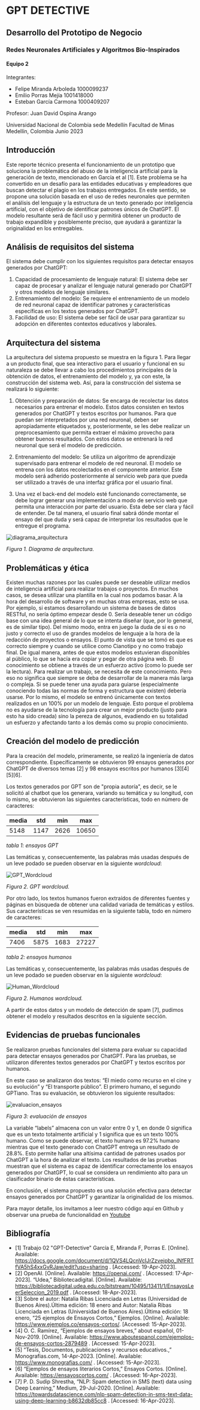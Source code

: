 # GPT DETECTIVE
## Desarrollo del Prototipo de Negocio
### Redes Neuronales Artificiales y Algoritmos Bio-Inspirados

#### Equipo 2

Integrantes:
- Felipe Miranda Arboleda 1000099237
- Emilio Porras Mejía 1001418000
- Esteban García Carmona 1000409207

Profesor:
Juan David Ospina Arango

Universidad Nacional de Colombia sede Medellín
Facultad de Minas
Medellín, Colombia
Junio 2023

## Introducción

Este reporte técnico presenta el funcionamiento de un prototipo que soluciona la problemática del abuso de la inteligencia artificial para la generación de texto, mencionado en García et al [1]. Este problema se ha convertido en un desafío para las entidades educativas y empleadores que buscan detectar el plagio en los trabajos entregados. En este sentido, se propone una solución basada en el uso de redes neuronales que permiten el análisis del lenguaje y la estructura de un texto generado por inteligencia artificial, con el objetivo de identificar patrones únicos de ChatGPT. El modelo resultante será de fácil uso y permitirá obtener un producto de trabajo expandible y posiblemente preciso, que ayudará a garantizar la originalidad en los entregables.

## Análisis de requisitos del sistema

El sistema debe cumplir con los siguientes requisitos para detectar ensayos generados por ChatGPT:

1. Capacidad de procesamiento de lenguaje natural: El sistema debe ser capaz de procesar y analizar el lenguaje natural generado por ChatGPT y otros modelos de lenguaje similares.
2. Entrenamiento del modelo: Se requiere el entrenamiento de un modelo de red neuronal capaz de identificar patrones y características específicas en los textos generados por ChatGPT.
3. Facilidad de uso: El sistema debe ser fácil de usar para garantizar su adopción en diferentes contextos educativos y laborales.

## Arquitectura del sistema

La arquitectura del sistema propuesto se muestra en la figura 1. Para llegar a un producto final, que sea interactivo para el usuario y funcional en su naturaleza se debe llevar a cabo los procedimientos principales de la obtención de datos, el entrenamiento del modelo y, ya con este, la construcción del sistema web. Así, para la construcción del sistema se realizará lo siguiente:

1. Obtención y preparación de datos: Se encarga de recolectar los datos necesarios para entrenar el modelo. Estos datos consisten en textos generados por ChatGPT y textos escritos por humanos. Para que puedan ser interpretados por una red neuronal, deben ser apropiadamente etiquetados y, posteriormente, se les debe realizar un preprocesamiento que permita extraer el máximo provecho para obtener buenos resultados. Con estos datos se entrenará la red neuronal que será el modelo de predicción.

2. Entrenamiento del modelo: Se utiliza un algoritmo de aprendizaje supervisado para entrenar el modelo de red neuronal. El modelo se entrena con los datos recolectados en el componente anterior. Este modelo será adherido posteriormente al servicio web para que pueda ser utilizado a través de una interfaz gráfica por el usuario final. 


3. Una vez el back-end del modelo esté funcionando correctamente, se debe lograr generar una implementación a modo de servicio web que permita una interacción por parte del usuario. Esta debe ser clara y fácil de entender. De tal manera, el usuario final sabrá dónde montar el ensayo del que duda y será capaz de interpretar los resultados que le entregue el programa. 

<img src="imagenes/diagrama_arquitectura.png" alt="diagrama_arquitectura" title="diagrama_arquitectura">

_Figura 1. Diagrama de arquitectura._

## Problemáticas y ética

Existen muchas razones por las cuales puede ser deseable utilizar medios de inteligencia artificial para realizar trabajos o proyectos. En muchos casos, se desea utilizar una plantilla en la cual nos podamos basar. A la hora del desarrollo de software y en muchas otras empresas, esto se usa. Por ejemplo, si estamos desarrollando un sistema de bases de datos RESTful, no sería óptimo empezar desde 0. Sería deseable tener un código base con una idea general de lo que se intenta diseñar (que, por lo general, es de similar tipo). Del mismo modo, entra en juego la duda de si es o no justo y correcto el uso de grandes modelos de lenguaje a la hora de la redacción de proyectos o ensayos. El punto de vista que se tomó es que es correcto siempre y cuando se utilice como Cianotipo y no como trabajo final. De igual manera, antes de que estos modelos estuvieran disponibles al público, lo que se hacía era copiar y pegar de otra página web. El conocimiento se obtiene a través de un esfuerzo activo (como lo puede ser la lectura). Para realizar un trabajo, se necesita de este conocimiento. Pero eso no significa que siempre se deba de desarrollar de la manera más larga o compleja. Si se puede tener una ayuda para guiarse (especialmente conociendo todas las normas de forma y estructura que existen) debería usarse. Por lo mismo, el modelo se entrenó únicamente con textos realizados en un 100% por un modelo de lenguaje. Esto porque el problema no es ayudarse de la tecnología para crear un mejor producto (justo para esto ha sido creada) sino la pereza de algunos, evadiendo en su totalidad un esfuerzo y afectando tanto a los demás como su propio conocimiento. 

## Creación del modelo de predicción

Para la creación del modelo, primeramente, se realizó la ingeniería de datos correspondiente. Específicamente se obtuvieron 99 ensayos generados por ChatGPT de diversos temas [2] y 98 ensayos escritos por humanos [3][4][5][6]. 

Los textos generados por GPT son de "propia autoría", es decir, se le solicitó al chatbot que los generara, variando su temática y su longitud, con lo mismo, se obtuvieron las siguientes características, todo en número de caracteres:

| media | std |  min |  max |
|---|---|---|---|
|5148|1147|2626|10650|

_tabla 1: ensayos GPT_

Las temáticas y, consecuentemente, las palabras más usadas después de un leve podado se pueden observar en la siguiente _wordcloud_:

<img src="imagenes/GPT_Wordcloud.png" alt="GPT_Wordcloud" title="GPT_Wordcloud">

_Figura 2. GPT wordcloud._


Por otro lado, los textos humanos fueron extraídos de diferentes fuentes y páginas en búsqueda de obtener una calidad variada de temáticas y estilos. Sus características se ven resumidas en la siguiente tabla, todo en número de caracteres:

| media | std |  min |  max |
|---|---|---|---|
|7406|5875|1683|27227|

_tabla 2: ensayos humanos_

Las temáticas y, consecuentemente, las palabras más usadas después de un leve podado se pueden observar en la siguiente _wordcloud_:

<img src="imagenes/Human_Wordcloud.png" alt="Human_Wordcloud" title="Human_Wordcloud">

_Figura 2. Humanos wordcloud._

A partir de estos datos y un modelo de detección de spam [7], pudimos obtener el modelo y resultados descritos en la siguiente sección.

## Evidencias de pruebas funcionales

Se realizaron pruebas funcionales del sistema para evaluar su capacidad para detectar ensayos generados por ChatGPT. Para las pruebas, se utilizaron diferentes textos generados por ChatGPT y textos escritos por humanos.

En este caso se analizaron dos textos: “El miedo como recurso en el cine y su evolución” y “El transporte público”.  El primero humano, el segundo GPTiano. 
Tras su evaluación, se obtuvieron los siguiente resultados:

<img src="imagenes/evaluacion_ensayos.png" alt="evaluacion_ensayos" title="evaluacion_ensayos">

_Figura 3: evaluación de ensayos_

La variable “labels” almacena con un valor entre 0 y 1, en donde 0 significa que es un texto totalmente artificial y 1 significa que es un texto 100% humano. Como se puede observar, el texto humano es 97.2% humano mientras que el texto generado con ChatGPT entrega un resultado de 28.8%. Esto permite hallar una altísima cantidad de patrones usados por ChatGPT a la hora de analizar el texto. 
Los resultados de las pruebas muestran que el sistema es capaz de identificar correctamente los ensayos generados por ChatGPT, lo cual se considera un rendimiento alto para un clasificador binario de éstas características.

En conclusión, el sistema propuesto es una solución efectiva para detectar ensayos generados por ChatGPT y garantizar la originalidad de los mismos.

Para mayor detalle, los invitamos a leer nuestro código aquí en Github 
y observar una prueba de funcionalidad en [Youtube](https://www.youtube.com/watch?v=JUzbXjMJwyI)

## Bibliografía

* [1] Trabajo 02 "GPT-Detective" García E, Miranda F, Porras E. [Online]. Available: https://docs.google.com/document/d/1QVS4LQcnVcIJrZzvejpbo_INfFRTfVA5hS4xxGvRJaw/edit?usp=sharing . [Accessed: 19-Apr-2023]. 
* [2] OpenAI. [Online]. Available: https://openai.com/ . [Accessed: 17-Apr-2023]. 
“Udea,” Bibliotecadigital. [Online]. Available: https://bibliotecadigital.udea.edu.co/bitstream/10495/13411/1/EnsayosLeerSeleccion_2019.pdf . [Accessed: 18-Apr-2023]. 
* [3] Sobre el autor: Natalia Ribas Licenciada en Letras (Universidad de Buenos Aires).Última edición: 18 enero and Autor: Natalia Ribas Licenciada en Letras (Universidad de Buenos Aires).Última edición: 18 enero, “25 ejemplos de Ensayos Cortos,” Ejemplos. [Online]. Available: https://www.ejemplos.co/ensayos-cortos/.  [Accessed: 15-Apr-2023].
* [4] O. C. Ramírez, “Ejemplos de ensayos breves,” about español, 01-Nov-2019. [Online]. Available: https://www.aboutespanol.com/ejemplos-de-ensayos-cortos-2879489 . [Accessed: 15-Apr-2023]. 
* [5] “Tesis, Documentos, publicaciones y recursos educativos.,” Monografias.com, 14-Apr-2023. [Online]. Available: https://www.monografias.com/ . [Accessed: 15-Apr-2023].
* [6] “Ejemplos de ensayos literarios Cortos,” Ensayos Cortos. [Online]. Available: https://ensayoscortos.com/ . [Accessed: 16-Apr-2023]. 
* [7] P. D. Sudip Shrestha, “NLP: Spam detection in SMS (text) data using Deep Learning,” Medium, 29-Jul-2020. [Online]. Available: https://towardsdatascience.com/nlp-spam-detection-in-sms-text-data-using-deep-learning-b8632db85cc8 . [Accessed: 16-Apr-2023]. 